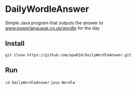 # DailyWordleAnswer
Simple Java program that outputs the answer to www.powerlanguage.co.uk/wordle for the day

## Install

`git clone https://github.com/apw024/DailyWordleAnswer.git`

## Run

`cd DailyWordleAnswer`
`java Wordle`
